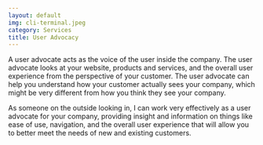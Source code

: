 ```yaml
---
layout: default
img: cli-terminal.jpeg
category: Services
title: User Advocacy
---
```


A user advocate acts as the voice of the user inside the company. The user advocate looks at your website, products and services, and the overall user experience from the perspective of your customer. The user advocate can help you understand how your customer actually sees your company, which might be very different from how you think they see your company.   

As someone on the outside looking in, I can work very effectively as a user advocate for your company, providing insight and information on things like ease of use, navigation, and the overall user experience that will allow you to better meet the needs of new and existing customers.   

